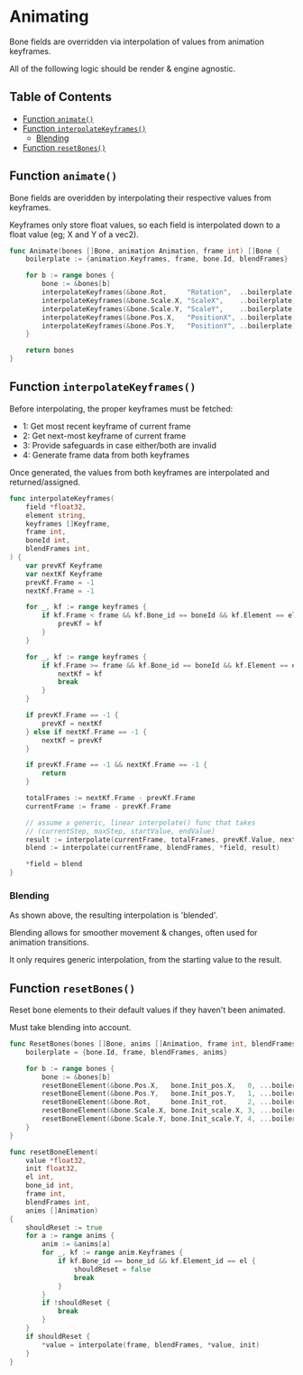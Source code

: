 # Animating

Bone fields are overridden via interpolation of values from animation keyframes.

All of the following logic should be render & engine agnostic.

## Table of Contents

- [Function `animate()`](#function-animate)
- [Function `interpolateKeyframes()`](#function-interpolatekeyframes)
  - [Blending](#blending)
- [Function `resetBones()`](#function-resetbones)

## Function `animate()`

Bone fields are overidden by interpolating their respective values from
keyframes.

Keyframes only store float values, so each field is interpolated down to a float
value (eg; X and Y of a vec2).

```go
func Animate(bones []Bone, animation Animation, frame int) []Bone {
	boilerplate := {animation.Keyframes, frame, bone.Id, blendFrames}

	for b := range bones {
		bone := &bones[b]
		interpolateKeyframes(&bone.Rot,     "Rotation",  ..boilerplate)
		interpolateKeyframes(&bone.Scale.X, "ScaleX",    ..boilerplate)
		interpolateKeyframes(&bone.Scale.Y, "ScaleY",    ..boilerplate)
		interpolateKeyframes(&bone.Pos.X,   "PositionX", ..boilerplate)
		interpolateKeyframes(&bone.Pos.Y,   "PositionY", ..boilerplate)
	}

	return bones
}
```

## Function `interpolateKeyframes()`

Before interpolating, the proper keyframes must be fetched:

- 1: Get most recent keyframe of current frame
- 2: Get next-most keyframe of current frame
- 3: Provide safeguards in case either/both are invalid
- 4: Generate frame data from both keyframes

Once generated, the values from both keyframes are interpolated and
returned/assigned.

```go
func interpolateKeyframes(
	field *float32,
	element string,
	keyframes []Keyframe,
	frame int,
	boneId int,
	blendFrames int,
) {
	var prevKf Keyframe
	var nextKf Keyframe
	prevKf.Frame = -1
	nextKf.Frame = -1

	for _, kf := range keyframes {
		if kf.Frame < frame && kf.Bone_id == boneId && kf.Element == element {
			prevKf = kf
		}
	}

	for _, kf := range keyframes {
		if kf.Frame >= frame && kf.Bone_id == boneId && kf.Element == element {
			nextKf = kf
			break
		}
	}

	if prevKf.Frame == -1 {
		prevKf = nextKf
	} else if nextKf.Frame == -1 {
		nextKf = prevKf
	}

	if prevKf.Frame == -1 && nextKf.Frame == -1 {
		return
	}

	totalFrames := nextKf.Frame - prevKf.Frame
	currentFrame := frame - prevKf.Frame

	// assume a generic, linear interpolate() func that takes
	// (currentStep, maxStep, startValue, endValue)
	result := interpolate(currentFrame, totalFrames, prevKf.Value, nextKf.Value)
	blend := interpolate(currentFrame, blendFrames, *field, result)

	*field = blend
}
```

### Blending

As shown above, the resulting interpolation is 'blended'.

Blending allows for smoother movement & changes, often used for animation
transitions.

It only requires generic interpolation, from the starting value to the result.

## Function `resetBones()`

Reset bone elements to their default values if they haven't been animated.

Must take blending into account.

```go
func ResetBones(bones []Bone, anims []Animation, frame int, blendFrames int) {
	boilerplate = {bone.Id, frame, blendFrames, anims}

	for b := range bones {
		bone := &bones[b]
		resetBoneElement(&bone.Pos.X,   bone.Init_pos.X,   0, ...boilerplate)
		resetBoneElement(&bone.Pos.Y,   bone.Init_pos.Y,   1, ...boilerplate)
		resetBoneElement(&bone.Rot,     bone.Init_rot,     2, ...boilerplate)
		resetBoneElement(&bone.Scale.X, bone.Init_scale.X, 3, ...boilerplate)
		resetBoneElement(&bone.Scale.Y, bone.Init_scale.Y, 4, ...boilerplate)
	}
}

func resetBoneElement(
	value *float32,
	init float32,
	el int,
	bone_id int,
	frame int,
	blendFrames int,
	anims []Animation)
{
	shouldReset := true
	for a := range anims {
		anim := &anims[a]
		for _, kf := range anim.Keyframes {
			if kf.Bone_id == bone_id && kf.Element_id == el {
				shouldReset = false
				break
			}
		}
		if !shouldReset {
			break
		}
	}
	if shouldReset {
		*value = interpolate(frame, blendFrames, *value, init)
	}
}
```
